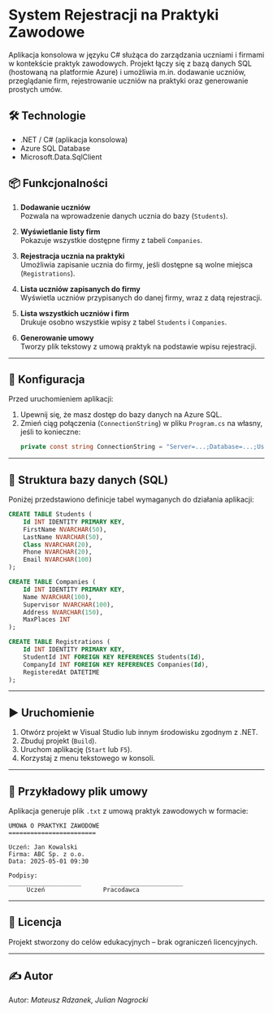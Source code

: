 # System Rejestracji na Praktyki Zawodowe

Aplikacja konsolowa w języku C# służąca do zarządzania uczniami i firmami w kontekście praktyk zawodowych. Projekt łączy się z bazą danych SQL (hostowaną na platformie Azure) i umożliwia m.in. dodawanie uczniów, przeglądanie firm, rejestrowanie uczniów na praktyki oraz generowanie prostych umów.

## 🛠 Technologie

- .NET / C# (aplikacja konsolowa)
- Azure SQL Database
- Microsoft.Data.SqlClient

## 📦 Funkcjonalności

1. **Dodawanie uczniów**  
   Pozwala na wprowadzenie danych ucznia do bazy (`Students`).

2. **Wyświetlanie listy firm**  
   Pokazuje wszystkie dostępne firmy z tabeli `Companies`.

3. **Rejestracja ucznia na praktyki**  
   Umożliwia zapisanie ucznia do firmy, jeśli dostępne są wolne miejsca (`Registrations`).

4. **Lista uczniów zapisanych do firmy**  
   Wyświetla uczniów przypisanych do danej firmy, wraz z datą rejestracji.

5. **Lista wszystkich uczniów i firm**  
   Drukuje osobno wszystkie wpisy z tabel `Students` i `Companies`.

6. **Generowanie umowy**  
   Tworzy plik tekstowy z umową praktyk na podstawie wpisu rejestracji.

---

## 🔧 Konfiguracja

Przed uruchomieniem aplikacji:

1. Upewnij się, że masz dostęp do bazy danych na Azure SQL.
2. Zmień ciąg połączenia (`ConnectionString`) w pliku `Program.cs` na własny, jeśli to konieczne:
   ```csharp
   private const string ConnectionString = "Server=...;Database=...;User ID=...;Password=...;";
   ```

---

## 📁 Struktura bazy danych (SQL)

Poniżej przedstawiono definicje tabel wymaganych do działania aplikacji:

```sql
CREATE TABLE Students (
    Id INT IDENTITY PRIMARY KEY,
    FirstName NVARCHAR(50),
    LastName NVARCHAR(50),
    Class NVARCHAR(20),
    Phone NVARCHAR(20),
    Email NVARCHAR(100)
);

CREATE TABLE Companies (
    Id INT IDENTITY PRIMARY KEY,
    Name NVARCHAR(100),
    Supervisor NVARCHAR(100),
    Address NVARCHAR(150),
    MaxPlaces INT
);

CREATE TABLE Registrations (
    Id INT IDENTITY PRIMARY KEY,
    StudentId INT FOREIGN KEY REFERENCES Students(Id),
    CompanyId INT FOREIGN KEY REFERENCES Companies(Id),
    RegisteredAt DATETIME
);
```

---

## ▶️ Uruchomienie

1. Otwórz projekt w Visual Studio lub innym środowisku zgodnym z .NET.
2. Zbuduj projekt (`Build`).
3. Uruchom aplikację (`Start` lub `F5`).
4. Korzystaj z menu tekstowego w konsoli.

---

## 📄 Przykładowy plik umowy

Aplikacja generuje plik `.txt` z umową praktyk zawodowych w formacie:

```
UMOWA O PRAKTYKI ZAWODOWE
========================

Uczeń: Jan Kowalski
Firma: ABC Sp. z o.o.
Data: 2025-05-01 09:30

Podpisy:
____________________        ____________________
     Uczeń                Pracodawca
```

---

## 🧾 Licencja

Projekt stworzony do celów edukacyjnych – brak ograniczeń licencyjnych.

---

## ✍️ Autor
Autor: *Mateusz Rdzanek, Julian Nagrocki*  
